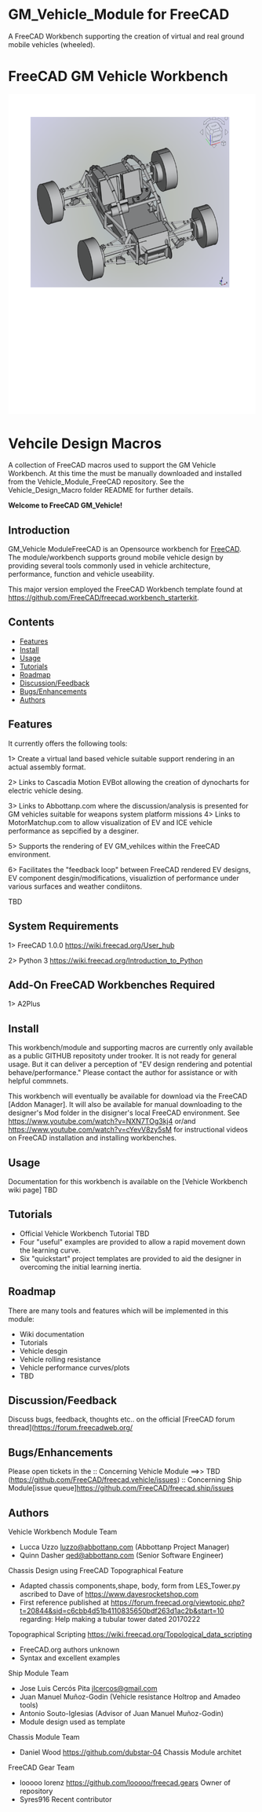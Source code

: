 # GM_Vehicle_Module for FreeCAD
A FreeCAD Workbench supporting the creation of virtual and real ground mobile vehicles (wheeled).

# FreeCAD GM Vehicle Workbench
                          
![Vehicle Workbench Logo](freecad/gm_vehicle/resources/icons/VehicleWorkbench.svg)

# Vehcile Design Macros
A collection of FreeCAD macros used to support the GM Vehicle Workbench.  At this time the must be manually 
downloaded and installed from the Vehicle_Module_FreeCAD repository.  See the Vehicle_Design_Macro folder README for further details.


**Welcome to FreeCAD GM_Vehicle!**

## Introduction
GM_Vehicle ModuleFreeCAD is an Opensource workbench for [FreeCAD](https://www.freecadweb.org). The module/workbench supports ground mobile vehicle design by providing several tools commonly used in vehicle architecture, performance, function and vehicle useability.

This major version employed the FreeCAD Workbench template found at <https://github.com/FreeCAD/freecad.workbench_starterkit>.

## Contents
- [Features](#features)
- [Install](#install)
- [Usage](#usage)
- [Tutorials](#tutorials)
- [Roadmap](#roadmap)
- [Discussion/Feedback](#discussionfeedback)
- [Bugs/Enhancements](#bugsenhancements)
- [Authors](#authors)

## Features
It currently offers the following tools:

1> Create a virtual land based vehicle suitable support rendering in an actual assembly format.

2> Links to Cascadia Motion EVBot allowing the creation of dynocharts for electric vehicle desing.

3> Links to Abbottanp.com where the discussion/analysis is presented for GM vehicles suitable for weapons system platform missions
4> Links to MotorMatchup.com to allow visualization of EV and ICE vehicle performance as sepcified by a desginer.

5> Supports the rendering of EV GM_vehilces within the FreeCAD environment.

6> Facilitates the "feedback loop" between FreeCAD rendered EV designs, EV component desgin/modifications, visualiztion of performance under various surfaces and weather condiitons.

TBD

## System Requirements
1> FreeCAD 1.0.0  <https://wiki.freecad.org/User_hub>

2> Python 3 <https://wiki.freecad.org/Introduction_to_Python>

## Add-On FreeCAD Workbenches Required
1> A2Plus


## Install

This workbench/module and supporting macros are currently only available as a public GITHUB repositoty under trooker.  It is not ready for general usage.  But it can deliver a perception of "EV design rendering and potential behave/performance."   Please contact the author for assistance or with helpful commnets.

This workbench will eventually be available for download via the FreeCAD [Addon Manager].  It will also be available for manual downloading to the designer's Mod folder in the disigner's local FreeCAD environment.  See https://www.youtube.com/watch?v=NXN7TOg3kj4  or/and https://www.youtube.com/watch?v=cYevV8zy5sM  for instructional videos on FreeCAD installation and installing workbenches.

## Usage

Documentation for this workbench is available on the [Vehicle Workbench wiki page] TBD

## Tutorials

* Official Vehicle Workbench Tutorial TBD
* Four "useful" examples are provided to allow a rapid movement down the learning curve.
* Six "quickstart" project templates are provided to aid the designer in overcoming the initial learning inertia.

## Roadmap

There are many tools and features which will be implemented in this module:

 - Wiki documentation
 - Tutorials
 - Vehicle desgin
 - Vehicle rolling resistance
 - Vehicle performance curves/plots
 - TBD

## Discussion/Feedback

Discuss bugs, feedback, thoughts etc.. on the official [FreeCAD forum thread](https://forum.freecadweb.org/

## Bugs/Enhancements

Please open tickets in the 
:: Concerning Vehicle Module ==>> TBD (https://github.com/FreeCAD/freecad.vehicle/issues)
:: Concerning Ship Module[issue queue]https://github.com/FreeCAD/freecad.ship/issues

## Authors
Vehicle Workbench Module Team
 - Lucca Uzzo <luzzo@abbottanp.com> (Abbottanp Project Manager)
 - Quinn Dasher <qed@abbottanp.com> (Senior Software Engineer)

Chassis Design using FreeCAD Topographical Feature
 - Adapted chassis components,shape, body, form from LES_Tower.py ascribed to Dave of <https://www.davesrocketshop.com>   
 - First reference published at <https://forum.freecad.org/viewtopic.php?t=20844&sid=c6cbb4d51b4110835650bdf263d1ac2b&start=10>  regarding: Help making a tubular tower  dated 20170222 


Topographical Scripting <https://wiki.freecad.org/Topological_data_scripting>
- FreeCAD.org authors unknown 
- Syntax and excellent examples 

 
 Ship Module Team
 - Jose Luis Cercós Pita <jlcercos@gmail.com>
 - Juan Manuel Muñoz-Godin (Vehicle resistance Holtrop and Amadeo tools)
 - Antonio Souto-Iglesias (Advisor of Juan Manuel Muñoz-Godin)
 - Module design used as template
 
 Chassis Module Team
 - Daniel Wood <https://github.com/dubstar-04> Chassis Module architet

 FreeCAD Gear Team
  - looooo lorenz <https://github.com/looooo/freecad.gears> Owner of repository
  - Syres916 Recent contributor

 
